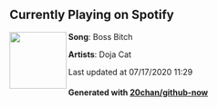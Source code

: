 ## Currently Playing on Spotify

[<img align="left" width="100" src="https://i.scdn.co/image/ab67616d00001e0210356a0e81371e6644cb1371">](https://open.spotify.com/album/4pmyFpGicLLIgNPc1TQXKc)

**Song**: Boss Bitch

**Artists**: Doja Cat

Last updated at 07/17/2020 11:29

#### Generated with [20chan/github-now](https://github.com/20chan/github-now)